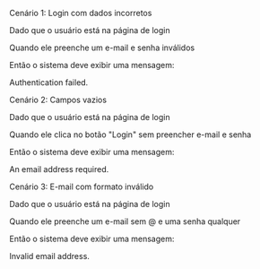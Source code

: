 Cenário 1: Login com dados incorretos


Dado que o usuário está na página de login

Quando ele preenche um e-mail e senha inválidos

Então o sistema deve exibir uma mensagem:

Authentication failed.

Cenário 2: Campos vazios


Dado que o usuário está na página de login

Quando ele clica no botão "Login" sem preencher e-mail e senha

Então o sistema deve exibir uma mensagem:

An email address required.

Cenário 3: E-mail com formato inválido


Dado que o usuário está na página de login

Quando ele preenche um e-mail sem @ e uma senha qualquer

Então o sistema deve exibir uma mensagem:

Invalid email address.
